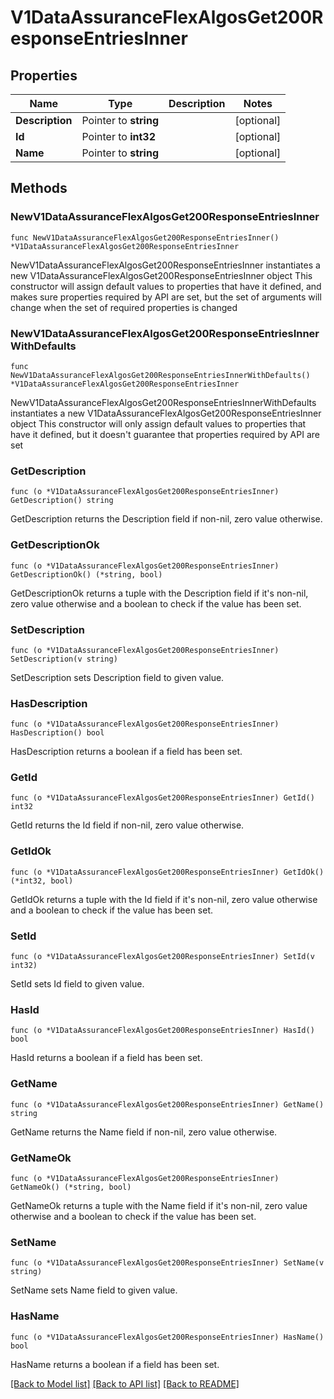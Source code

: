 # V1DataAssuranceFlexAlgosGet200ResponseEntriesInner

## Properties

Name | Type | Description | Notes
------------ | ------------- | ------------- | -------------
**Description** | Pointer to **string** |  | [optional] 
**Id** | Pointer to **int32** |  | [optional] 
**Name** | Pointer to **string** |  | [optional] 

## Methods

### NewV1DataAssuranceFlexAlgosGet200ResponseEntriesInner

`func NewV1DataAssuranceFlexAlgosGet200ResponseEntriesInner() *V1DataAssuranceFlexAlgosGet200ResponseEntriesInner`

NewV1DataAssuranceFlexAlgosGet200ResponseEntriesInner instantiates a new V1DataAssuranceFlexAlgosGet200ResponseEntriesInner object
This constructor will assign default values to properties that have it defined,
and makes sure properties required by API are set, but the set of arguments
will change when the set of required properties is changed

### NewV1DataAssuranceFlexAlgosGet200ResponseEntriesInnerWithDefaults

`func NewV1DataAssuranceFlexAlgosGet200ResponseEntriesInnerWithDefaults() *V1DataAssuranceFlexAlgosGet200ResponseEntriesInner`

NewV1DataAssuranceFlexAlgosGet200ResponseEntriesInnerWithDefaults instantiates a new V1DataAssuranceFlexAlgosGet200ResponseEntriesInner object
This constructor will only assign default values to properties that have it defined,
but it doesn't guarantee that properties required by API are set

### GetDescription

`func (o *V1DataAssuranceFlexAlgosGet200ResponseEntriesInner) GetDescription() string`

GetDescription returns the Description field if non-nil, zero value otherwise.

### GetDescriptionOk

`func (o *V1DataAssuranceFlexAlgosGet200ResponseEntriesInner) GetDescriptionOk() (*string, bool)`

GetDescriptionOk returns a tuple with the Description field if it's non-nil, zero value otherwise
and a boolean to check if the value has been set.

### SetDescription

`func (o *V1DataAssuranceFlexAlgosGet200ResponseEntriesInner) SetDescription(v string)`

SetDescription sets Description field to given value.

### HasDescription

`func (o *V1DataAssuranceFlexAlgosGet200ResponseEntriesInner) HasDescription() bool`

HasDescription returns a boolean if a field has been set.

### GetId

`func (o *V1DataAssuranceFlexAlgosGet200ResponseEntriesInner) GetId() int32`

GetId returns the Id field if non-nil, zero value otherwise.

### GetIdOk

`func (o *V1DataAssuranceFlexAlgosGet200ResponseEntriesInner) GetIdOk() (*int32, bool)`

GetIdOk returns a tuple with the Id field if it's non-nil, zero value otherwise
and a boolean to check if the value has been set.

### SetId

`func (o *V1DataAssuranceFlexAlgosGet200ResponseEntriesInner) SetId(v int32)`

SetId sets Id field to given value.

### HasId

`func (o *V1DataAssuranceFlexAlgosGet200ResponseEntriesInner) HasId() bool`

HasId returns a boolean if a field has been set.

### GetName

`func (o *V1DataAssuranceFlexAlgosGet200ResponseEntriesInner) GetName() string`

GetName returns the Name field if non-nil, zero value otherwise.

### GetNameOk

`func (o *V1DataAssuranceFlexAlgosGet200ResponseEntriesInner) GetNameOk() (*string, bool)`

GetNameOk returns a tuple with the Name field if it's non-nil, zero value otherwise
and a boolean to check if the value has been set.

### SetName

`func (o *V1DataAssuranceFlexAlgosGet200ResponseEntriesInner) SetName(v string)`

SetName sets Name field to given value.

### HasName

`func (o *V1DataAssuranceFlexAlgosGet200ResponseEntriesInner) HasName() bool`

HasName returns a boolean if a field has been set.


[[Back to Model list]](../README.md#documentation-for-models) [[Back to API list]](../README.md#documentation-for-api-endpoints) [[Back to README]](../README.md)


